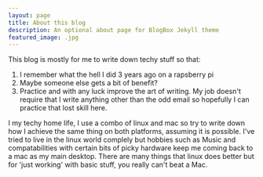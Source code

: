```yaml
---
layout: page
title: About this blog
description: An optional about page for BlogBox Jekyll theme
featured_image: .jpg
---
```


This blog is mostly for me to write down techy stuff so that:
1) I remember what the hell I did 3 years ago on a rapsberry pi
2) Maybe someone else gets a bit of benefit?
3) Practice and with any luck improve the art of writing. My job doesn't require that I write anything other than the odd email so hopefully I can practice that lost skill here. 

I my techy home life, I use a combo of linux and mac so try to write down how I achieve the same thing on both platforms, assuming it is possible. I've tried to live in the linux world complely but hobbies such as Music and compatabilities with certain bits of picky hardware keep me coming back to a mac as my main desktop. There are many things that linux does better but for 'just working' with basic stuff, you really can't beat a Mac. 


